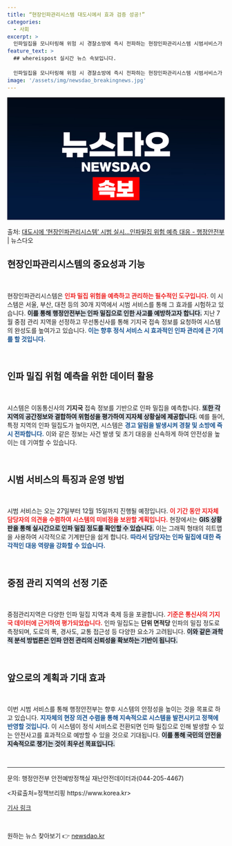 ```yaml
---
title: “현장인파관리시스템 대도시에서 효과 검증 성공!”
categories:
  - 사회
excerpt: >
  인파밀집을 모니터링해 위험 시 경찰소방에 즉시 전파하는 현장인파관리시스템 시범서비스가 선보인다. 행정안전부는…
feature_text: >
  ## whereispost 실시간 뉴스 속보입니다.

  인파밀집을 모니터링해 위험 시 경찰소방에 즉시 전파하는 현장인파관리시스템 시범서비스가 선보인다. 행정안전부는…
image: '/assets/img/newsdao_breakingnews.jpg'
---
```


![뉴스다오 속보](/assets/img/newsdao_breakingnews.jpg)

<p>출처: <a href="https://newsdao.kr/2312" rel="dofollow">대도시에 ‘현장인파관리시스템’ 시범 실시…인파밀집 위험 예측 대응 - 행정안전부</a> | 뉴스다오</p>

<h2 data-ke-size="size26">현장인파관리시스템의 중요성과 기능</h2>
<p data-ke-size="size16">&nbsp;</p>
현장인파관리시스템은 <b><span style="color: #ee2323;">인파 밀집 위험을 예측하고 관리하는 필수적인 도구입니다.</span></b> 이 시스템은 서울, 부산, 대전 등의 30개 지역에서 시범 서비스를 통해 그 효과를 시험하고 있습니다. <b><span style="background-color: #21538527;">이를 통해 행정안전부는 인파 밀집으로 인한 사고를 예방하고자 합니다.</span></b> 지난 7월 중점 관리 지역을 선정하고 무선통신사를 통해 기지국 접속 정보를 요청하여 시스템의 완성도를 높여가고 있습니다. <b><span style="color: #1a5490;">이는 향후 정식 서비스 시 효과적인 인파 관리에 큰 기여를 할 것입니다.</span></b>

<p data-ke-size="size16">&nbsp;</p>
<h2 data-ke-size="size26">인파 밀집 위험 예측을 위한 데이터 활용</h2>
<p data-ke-size="size16">&nbsp;</p>
시스템은 이동통신사의 <b>기지국</b> 접속 정보를 기반으로 인파 밀집을 예측합니다. <b><span style="background-color: #21538527;">또한 각 지역의 공간정보와 결합하여 위험성을 평가하여 지자체 상황실에 제공합니다.</span></b> 예를 들어, 특정 지역의 인파 밀집도가 높아지면, 시스템은 <b><span style="color: #1a5490;">경고 알림을 발생시켜 경찰 및 소방에 즉시 전파합니다.</span></b> 이와 같은 정보는 사건 발생 및 초기 대응을 신속하게 하여 안전성을 높이는 데 기여할 수 있습니다. 

<p data-ke-size="size16">&nbsp;</p>
<h2 data-ke-size="size26">시범 서비스의 특징과 운영 방법</h2>
<p data-ke-size="size16">&nbsp;</p>
시범 서비스는 오는 27일부터 12월 15일까지 진행될 예정입니다. <b><span style="color: #ee2323;">이 기간 동안 지자체 담당자의 의견을 수렴하여 시스템의 미비점을 보완할 계획입니다.</span></b> 현장에서는 <b><span style="background-color: #21538527;">GIS 상황판을 통해 실시간으로 인파 밀집 정도를 확인할 수 있습니다.</span></b> 이는 그래픽 형태의 히트맵을 사용하여 시각적으로 기계판단을 쉽게 합니다. <b><span style="color: #1a5490;">따라서 담당자는 인파 밀집에 대한 즉각적인 대응 역량을 강화할 수 있습니다.</span></b>

<p data-ke-size="size16">&nbsp;</p>
<h2 data-ke-size="size26">중점 관리 지역의 선정 기준</h2>
<p data-ke-size="size16">&nbsp;</p>
중점관리지역은 다양한 인파 밀집 지역과 축제 등을 포괄합니다. <b><span style="color: #ee2323;">기준은 통신사의 기지국 데이터에 근거하여 평가되었습니다.</span></b> 인파 밀집도는 <b>단위 면적당</b> 인파의 밀집 정도로 측정되며, 도로의 폭, 경사도, 교통 접근성 등 다양한 요소가 고려됩니다. <b><span style="background-color: #21538527;">이와 같은 과학적 분석 방법론은 인파 안전 관리의 신뢰성을 확보하는 기반이 됩니다.</span></b> 

<p data-ke-size="size16">&nbsp;</p>
<h2 data-ke-size="size26">앞으로의 계획과 기대 효과</h2>
<p data-ke-size="size16">&nbsp;</p>
이번 시범 서비스를 통해 행정안전부는 향후 시스템의 안정성을 높이는 것을 목표로 하고 있습니다. <b><span style="color: #1a5490;">지자체의 현장 의견 수렴을 통해 지속적으로 시스템을 발전시키고 정책에 반영할 것입니다.</span></b> 이 시스템이 정식 서비스로 전환되면 인파 밀집으로 인해 발생할 수 있는 안전사고를 효과적으로 예방할 수 있을 것으로 기대됩니다. <b><span style="background-color: #21538527;">이를 통해 국민의 안전을 지속적으로 챙기는 것이 최우선 목표입니다.</span></b> 

<p data-ke-size="size16">&nbsp;</p>
<hr />
<p data-ke-size="size16">문의: 행정안전부 안전예방정책실 재난안전데이터과(044-205-4467)</p>
<p data-ke-size="size16"><자료출처=정책브리핑 https://www.korea.kr></p>
<p data-ke-size="size16"><a href="https://newsdao.kr/2312" target="_blank">기사 링크</a></p>
<p data-ke-size="size16">&nbsp;</p> 

원하는 뉴스 찾아보기 👉 <a href="https://newsdao.kr" rel="dofollow">newsdao.kr</a>


